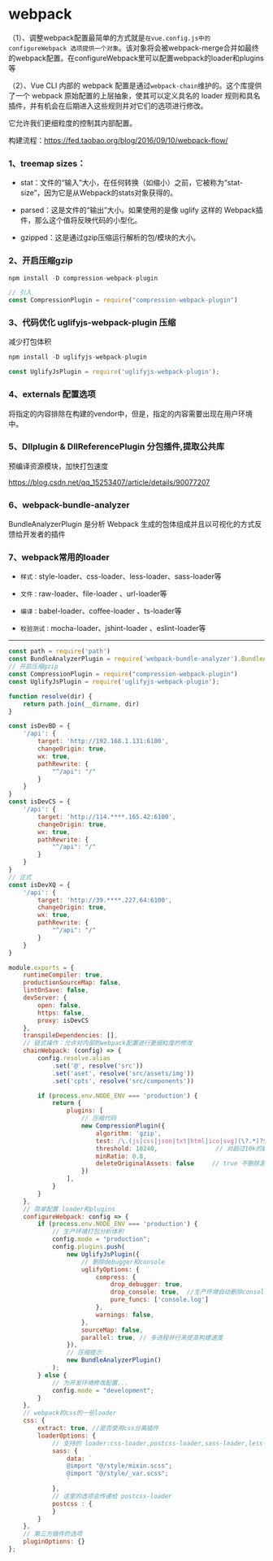 # webpack

（1）、调整webpack配置最简单的方式就是`在vue.config.js中的 configureWebpack 选项提供一个对象`。该对象将会被webpack-merge合并如最终的webpack配置。在configureWebpack里可以配置webpack的loader和plugins等

（2）、Vue CLI 内部的 webpack 配置是通过` webpack-chain `维护的。这个库提供了一个 webpack 原始配置的上层抽象，使其可以定义具名的 loader 规则和具名插件，并有机会在后期进入这些规则并对它们的选项进行修改。

它允许我们更细粒度的控制其内部配置。

构建流程：https://fed.taobao.org/blog/2016/09/10/webpack-flow/

### 1、treemap sizes：

- stat：文件的“输入”大小，在任何转换（如缩小）之前，它被称为“stat-size”，因为它是从Webpack的stats对象获得的。

- parsed：这是文件的“输出”大小。如果使用的是像 uglify 这样的 Webpack插件，那么这个值将反映代码的小型化。

- gzipped：这是通过gzip压缩运行解析的包/模块的大小。

### 2、开启压缩gzip

```js
npm install -D compression-webpack-plugin

// 引入
const CompressionPlugin = require("compression-webpack-plugin")
```

### 3、代码优化 uglifyjs-webpack-plugin 压缩

减少打包体积

```js
npm install -D uglifyjs-webpack-plugin

const UglifyJsPlugin = require('uglifyjs-webpack-plugin');
```

### 4、externals 配置选项

将指定的内容排除在构建的vendor中，但是，指定的内容需要出现在用户环境中。

### 5、Dllplugin & DllReferencePlugin 分包插件,提取公共库

预编译资源模块，加快打包速度

https://blog.csdn.net/qq_15253407/article/details/90077207

### 6、webpack-bundle-analyzer

BundleAnalyzerPlugin 是分析 Webpack 生成的包体组成并且以可视化的方式反馈给开发者的插件

### 7、webpack常用的loader

- `样式：`style-loader、css-loader、less-loader、sass-loader等

- `文件：`raw-loader、file-loader 、url-loader等

- `编译：`babel-loader、coffee-loader 、ts-loader等

- `校验测试：`mocha-loader、jshint-loader 、eslint-loader等

--- 

```js
const path = require('path')
const BundleAnalyzerPlugin = require('webpack-bundle-analyzer').BundleAnalyzerPlugin
// 开启压缩gzip
const CompressionPlugin = require("compression-webpack-plugin")
const UglifyJsPlugin = require('uglifyjs-webpack-plugin');

function resolve(dir) {
    return path.join(__dirname, dir)
}

const isDevBD = {
    '/api': {
        target: 'http://192.168.1.131:6100',
        changeOrigin: true,
        wx: true,
        pathRewrite: {
            "^/api": "/"
        }
    }
}
const isDevCS = {
    '/api': {
        target: 'http://114.****.165.42:6100',
        changeOrigin: true,
        wx: true,
        pathRewrite: {
            "^/api": "/"
        }
    }
}
// 正式
const isDevXQ = {
    '/api': {
        target: 'http://39.****.227.64:6100',
        changeOrigin: true,
        wx: true,
        pathRewrite: {
            "^/api": "/"
        }
    }
}

module.exports = {
    runtimeCompiler: true,
    productionSourceMap: false,
    lintOnSave: false,
    devServer: {
        open: false,
        https: false,
        proxy: isDevCS
    },
    transpileDependencies: [],
    // 链式操作：允许对内部的webpack配置进行更细粒度的修改
    chainWebpack: (config) => {
        config.resolve.alias
            .set('@', resolve('src'))
            .set('aset', resolve('src/assets/img'))
            .set('cpts', resolve('src/components'))

        if (process.env.NODE_ENV === 'production') {
            return {
                plugins: [
                    // 压缩代码
                    new CompressionPlugin({
                        algorithm: 'gzip',
                        test: /\.(js|css|json|txt|html|ico|svg)(\?.*)?$/i,    // 匹配文件名
                        threshold: 10240,                // 对超过10k的数据压缩
                        minRatio: 0.8,
                        deleteOriginalAssets: false     // true 不删除源文件 false 删除源文件
                    })
                ],
            }
        }
    },
    // 简单配置 loader和plugins
    configureWebpack: config => {
        if (process.env.NODE_ENV === 'production') {
            // 生产环境打包分析体积
            config.mode = "production";
            config.plugins.push(
                new UglifyJsPlugin({
                    // 删除debugger和console
                    uglifyOptions: {
                        compress: {
                            drop_debugger: true,
                            drop_console: true,  //生产环境自动删除console
                            pure_funcs: ['console.log']
                        },
                        warnings: false,
                    },
                    sourceMap: false,
                    parallel: true, // 多进程并行来提高构建速度
                }),
                // 压缩提示
                new BundleAnalyzerPlugin()
            );
        } else {
            // 为开发环境修改配置...
            config.mode = "development";
        }
    },
    // webpack的css的一些loader
    css: {
		extract: true, //是否使用css分离插件
        loaderOptions: {
            // 支持的 loader:css-loader,postcss-loader,sass-loader,less-loader,stylus-loader
            sass: {
                data: `
                @import "@/style/mixin.scss";
                @import "@/style/_var.scss";
                `
            },
            // 这里的选项会传递给 postcss-loader
            postcss : {
            }
        }
    },
	// 第三方插件的选项
    pluginOptions: {}
};

```
